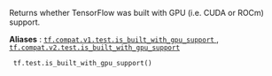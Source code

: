 Returns whether TensorFlow was built with GPU (i.e. CUDA or ROCm) support.

**Aliases** : [ `tf.compat.v1.test.is_built_with_gpu_support` ](/api_docs/python/tf/test/is_built_with_gpu_support), [ `tf.compat.v2.test.is_built_with_gpu_support` ](/api_docs/python/tf/test/is_built_with_gpu_support)

```
 tf.test.is_built_with_gpu_support()
 
```

